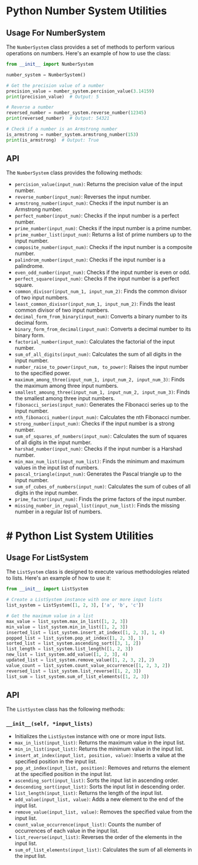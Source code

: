 # Python Number System Utilities

## Usage For NumberSystem

The `NumberSystem` class provides a set of methods to perform various operations on numbers. Here's an example of how to use the class:

```python
from __init__ import NumberSystem

number_system = NumberSystem()

# Get the precision value of a number
precision_value = number_system.percision_value(3.14159)
print(precision_value)  # Output: 5

# Reverse a number
reversed_number = number_system.reverse_number(12345)
print(reversed_number)  # Output: 54321

# Check if a number is an Armstrong number
is_armstrong = number_system.armstrong_number(153)
print(is_armstrong)  # Output: True
```

## API

The `NumberSystem` class provides the following methods:

- `percision_value(input_num)`: Returns the precision value of the input number.
- `reverse_number(input_num)`: Reverses the input number.
- `armstrong_number(input_num)`: Checks if the input number is an Armstrong number.
- `perfect_number(input_num)`: Checks if the input number is a perfect number.
- `prime_number(input_num)`: Checks if the input number is a prime number.
- `prime_number_list(input_num)`: Returns a list of prime numbers up to the input number.
- `composite_number(input_num)`: Checks if the input number is a composite number.
- `palindrom_number(input_num)`: Checks if the input number is a palindrome.
- `even_odd_number(input_num)`: Checks if the input number is even or odd.
- `perfect_square(input_num)`: Checks if the input number is a perfect square.
- `common_divisor(input_num_1, input_num_2)`: Finds the common divisor of two input numbers.
- `least_common_divisor(input_num_1, input_num_2)`: Finds the least common divisor of two input numbers.
- `decimal_form_from_binary(input_num)`: Converts a binary number to its decimal form.
- `binary_form_from_decimal(input_num)`: Converts a decimal number to its binary form.
- `factorial_number(input_num)`: Calculates the factorial of the input number.
- `sum_of_all_digits(input_num)`: Calculates the sum of all digits in the input number.
- `number_raise_to_power(input_num, to_power)`: Raises the input number to the specified power.
- `maximum_among_three(input_num_1, input_num_2, input_num_3)`: Finds the maximum among three input numbers.
- `smallest_amoung_three(input_num_1, input_num_2, input_num_3)`: Finds the smallest among three input numbers.
- `fibonacci_series(input_num)`: Generates the Fibonacci series up to the input number.
- `nth_fibonacci_number(input_num)`: Calculates the nth Fibonacci number.
- `strong_number(input_num)`: Checks if the input number is a strong number.
- `sum_of_squares_of_numbers(input_num)`: Calculates the sum of squares of all digits in the input number.
- `harshad_number(input_num)`: Checks if the input number is a Harshad number.
- `min_max_num_list(input_num_list)`: Finds the minimum and maximum values in the input list of numbers.
- `pascal_triangle(input_num)`: Generates the Pascal triangle up to the input number.
- `sum_of_cubes_of_numbers(input_num)`: Calculates the sum of cubes of all digits in the input number.
- `prime_factor(input_num)`: Finds the prime factors of the input number.
- `missing_number_in_regual_list(input_num_list)`: Finds the missing number in a regular list of numbers.


# # Python List System Utilities

## Usage For ListSystem

The `ListSystem` class is designed to execute various methodologies related to lists. Here's an example of how to use it:

```python
from __init__ import ListSystem

# Create a ListSystem instance with one or more input lists
list_system = ListSystem([1, 2, 3], ['a', 'b', 'c'])

# Get the maximum value in a list
max_value = list_system.max_in_list([1, 2, 3])
min_value = list_system.min_in_list([1, 2, 3])
inserted_list = list_system.insert_at_index([1, 2, 3], 1, 4)
popped_list = list_system.pop_at_index([1, 2, 3], 1)
sorted_list = list_system.ascending_sort([3, 1, 2])
list_length = list_system.list_length([1, 2, 3])
new_list = list_system.add_value([1, 2, 3], 4)
updated_list = list_system.remove_value([1, 2, 3, 2], 2)
value_count = list_system.count_value_occurrence([1, 2, 3, 2])
reversed_list = list_system.list_reverse([1, 2, 3])
list_sum = list_system.sum_of_list_elements([1, 2, 3])
```

## API

The `ListSystem` class has the following methods:

### `__init__(self, *input_lists)`
- Initializes the `ListSystem` instance with one or more input lists.
- `max_in_list(input_list)`: Returns the maximum value in the input list.
- `min_in_list(input_list)`: Returns the minimum value in the input list.
- `insert_at_index(input_list, position, value)`: Inserts a value at the specified position in the input list.
- `pop_at_index(input_list, position)`: Removes and returns the element at the specified position in the input list.
- `ascending_sort(input_list)`: Sorts the input list in ascending order.
- `descending_sort(input_list)`: Sorts the input list in descending order.
- `list_length(input_list)`: Returns the length of the input list.
- `add_value(input_list, value)`: Adds a new element to the end of the input list.
- `remove_value(input_list, value)`: Removes the specified value from the input list.
- `count_value_occurrence(input_list)`: Counts the number of occurrences of each value in the input list.
- `list_reverse(input_list)`: Reverses the order of the elements in the input list.
- `sum_of_list_elements(input_list)`: Calculates the sum of all elements in the input list.
